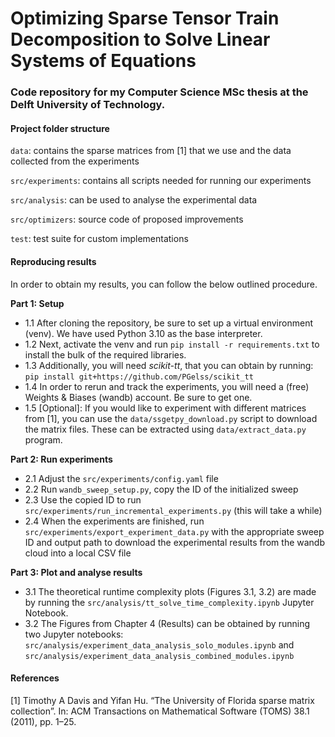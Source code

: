 # Optimizing Sparse Tensor Train Decomposition to Solve Linear Systems of Equations

### Code repository for my Computer Science MSc thesis at the Delft University of Technology.

#### Project folder structure
```data```: contains the sparse matrices from [1] that we use and the data collected from the experiments


```src/experiments```: contains all scripts needed for running our experiments

```src/analysis```: can be used to analyse the experimental data

```src/optimizers```: source code of proposed improvements

```test```: test suite for custom implementations

#### Reproducing results
In order to obtain my results, you can follow the below outlined procedure.

**Part 1: Setup**

- 1.1 After cloning the repository, be sure to set up a virtual environment (venv). 
We have used Python 3.10 as the base interpreter.
- 1.2 Next, activate the venv and run ```pip install -r requirements.txt``` to install the bulk of the required libraries.
- 1.3 Additionally, you will need *scikit-tt*, that you can obtain by running:
```pip install git+https://github.com/PGelss/scikit_tt```
- 1.4 In order to rerun and track the experiments, you will need a (free) Weights & Biases (wandb) account.
Be sure to get one.
- 1.5 \[Optional\]: If you would like to experiment with different matrices from [1], 
you can use the ```data/ssgetpy_download.py``` script to download the matrix files. 
These can be extracted using ```data/extract_data.py``` program.

**Part 2: Run experiments**
- 2.1 Adjust the ```src/experiments/config.yaml``` file
- 2.2 Run ```wandb_sweep_setup.py```, copy the ID of the initialized sweep
- 2.3 Use the copied ID to run ```src/experiments/run_incremental_experiments.py``` (this will take a while)
- 2.4 When the experiments are finished, run ```src/experiments/export_experiment_data.py``` with the appropriate sweep 
ID and output path to download the experimental results from the wandb cloud into a local CSV file

**Part 3: Plot and analyse results**

- 3.1 The theoretical runtime complexity plots (Figures 3.1, 3.2) are made by running the
```src/analysis/tt_solve_time_complexity.ipynb``` Jupyter Notebook.
- 3.2 The Figures from Chapter 4 (Results) can be obtained by running two Jupyter notebooks:
```src/analysis/experiment_data_analysis_solo_modules.ipynb``` and 
```src/analysis/experiment_data_analysis_combined_modules.ipynb```
 


#### References
[1] Timothy A Davis and Yifan Hu. “The University of Florida sparse matrix collection”. In: ACM
Transactions on Mathematical Software (TOMS) 38.1 (2011), pp. 1–25.
